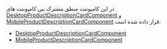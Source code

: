 <div class="dp-doc-container"">

<div class="dp-doc-tags">

<div class="mobile-version"></div>
<div class="desktop-version"></div>
<div class="no-template"></div>

</div>

<div class="dp-doc-body">

در این کامپوننت منطق مشترک بین کامپوننت های
 [DesktopProductDescriptionCardComponent](DesktopProductDescriptionCardComponent.html#readme)
و
 [MobileProductDescriptionCardComponent](MobileProductDescriptionCardComponent.html#readme)
قرار داده شده است.

</div>

<div class="dp-doc-links">

<div class="children"></div>

+ [DesktopProductDescriptionCardComponent](DesktopProductDescriptionCardComponent.html#readme)
+ [MobileProductDescriptionCardComponent](MobileProductDescriptionCardComponent.html#readme)


</div>


</div> 


